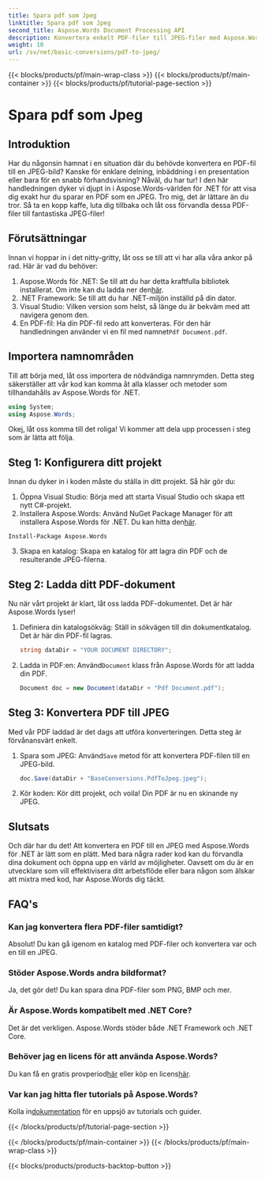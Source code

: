 ```yaml
---
title: Spara pdf som Jpeg
linktitle: Spara pdf som Jpeg
second_title: Aspose.Words Document Processing API
description: Konvertera enkelt PDF-filer till JPEG-filer med Aspose.Words för .NET. Följ vår detaljerade guide med exempel och vanliga frågor. Perfekt för utvecklare och entusiaster.
weight: 10
url: /sv/net/basic-conversions/pdf-to-jpeg/
---
```


{{< blocks/products/pf/main-wrap-class >}}
{{< blocks/products/pf/main-container >}}
{{< blocks/products/pf/tutorial-page-section >}}

# Spara pdf som Jpeg

## Introduktion

Har du någonsin hamnat i en situation där du behövde konvertera en PDF-fil till en JPEG-bild? Kanske för enklare delning, inbäddning i en presentation eller bara för en snabb förhandsvisning? Nåväl, du har tur! I den här handledningen dyker vi djupt in i Aspose.Words-världen för .NET för att visa dig exakt hur du sparar en PDF som en JPEG. Tro mig, det är lättare än du tror. Så ta en kopp kaffe, luta dig tillbaka och låt oss förvandla dessa PDF-filer till fantastiska JPEG-filer!

## Förutsättningar

Innan vi hoppar in i det nitty-gritty, låt oss se till att vi har alla våra ankor på rad. Här är vad du behöver:

1. Aspose.Words för .NET: Se till att du har detta kraftfulla bibliotek installerat. Om inte kan du ladda ner den[här](https://releases.aspose.com/words/net/).
2. .NET Framework: Se till att du har .NET-miljön inställd på din dator.
3. Visual Studio: Vilken version som helst, så länge du är bekväm med att navigera genom den.
4.  En PDF-fil: Ha din PDF-fil redo att konverteras. För den här handledningen använder vi en fil med namnet`Pdf Document.pdf`.

## Importera namnområden

Till att börja med, låt oss importera de nödvändiga namnrymden. Detta steg säkerställer att vår kod kan komma åt alla klasser och metoder som tillhandahålls av Aspose.Words för .NET.

```csharp
using System;
using Aspose.Words;
```

Okej, låt oss komma till det roliga! Vi kommer att dela upp processen i steg som är lätta att följa.

## Steg 1: Konfigurera ditt projekt

Innan du dyker in i koden måste du ställa in ditt projekt. Så här gör du:

1. Öppna Visual Studio: Börja med att starta Visual Studio och skapa ett nytt C#-projekt.
2.  Installera Aspose.Words: Använd NuGet Package Manager för att installera Aspose.Words för .NET. Du kan hitta den[här](https://releases.aspose.com/words/net/).

```shell
Install-Package Aspose.Words
```

3. Skapa en katalog: Skapa en katalog för att lagra din PDF och de resulterande JPEG-filerna.

## Steg 2: Ladda ditt PDF-dokument

Nu när vårt projekt är klart, låt oss ladda PDF-dokumentet. Det är här Aspose.Words lyser!

1. Definiera din katalogsökväg: Ställ in sökvägen till din dokumentkatalog. Det är här din PDF-fil lagras.

    ```csharp
    string dataDir = "YOUR DOCUMENT DIRECTORY";
    ```

2.  Ladda in PDF:en: Använd`Document` klass från Aspose.Words för att ladda din PDF.

    ```csharp
    Document doc = new Document(dataDir + "Pdf Document.pdf");
    ```

## Steg 3: Konvertera PDF till JPEG

Med vår PDF laddad är det dags att utföra konverteringen. Detta steg är förvånansvärt enkelt.

1.  Spara som JPEG: Använd`Save` metod för att konvertera PDF-filen till en JPEG-bild.

    ```csharp
    doc.Save(dataDir + "BaseConversions.PdfToJpeg.jpeg");
    ```

2. Kör koden: Kör ditt projekt, och voila! Din PDF är nu en skinande ny JPEG.

## Slutsats

Och där har du det! Att konvertera en PDF till en JPEG med Aspose.Words för .NET är lätt som en plätt. Med bara några rader kod kan du förvandla dina dokument och öppna upp en värld av möjligheter. Oavsett om du är en utvecklare som vill effektivisera ditt arbetsflöde eller bara någon som älskar att mixtra med kod, har Aspose.Words dig täckt.

## FAQ's

### Kan jag konvertera flera PDF-filer samtidigt?
Absolut! Du kan gå igenom en katalog med PDF-filer och konvertera var och en till en JPEG.

### Stöder Aspose.Words andra bildformat?
Ja, det gör det! Du kan spara dina PDF-filer som PNG, BMP och mer.

### Är Aspose.Words kompatibelt med .NET Core?
Det är det verkligen. Aspose.Words stöder både .NET Framework och .NET Core.

### Behöver jag en licens för att använda Aspose.Words?
 Du kan få en gratis provperiod[här](https://releases.aspose.com/) eller köp en licens[här](https://purchase.aspose.com/buy).

### Var kan jag hitta fler tutorials på Aspose.Words?
 Kolla in[dokumentation](https://reference.aspose.com/words/net/) för en uppsjö av tutorials och guider.

{{< /blocks/products/pf/tutorial-page-section >}}

{{< /blocks/products/pf/main-container >}}
{{< /blocks/products/pf/main-wrap-class >}}

{{< blocks/products/products-backtop-button >}}
